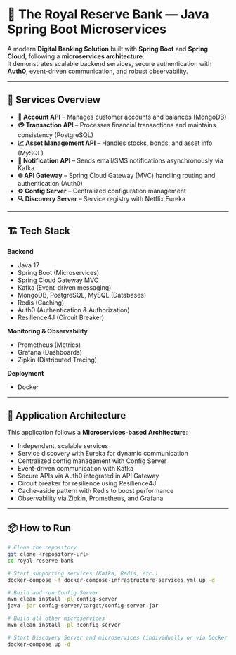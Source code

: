 # 🏦 The Royal Reserve Bank — Java Spring Boot Microservices

A modern **Digital Banking Solution** built with **Spring Boot** and **Spring Cloud**, following a **microservices architecture**.  
It demonstrates scalable backend services, secure authentication with **Auth0**, event-driven communication, and robust observability.

---

## 🧩 Services Overview

- **🏧 Account API** – Manages customer accounts and balances (MongoDB)  
- **💳 Transaction API** – Processes financial transactions and maintains consistency (PostgreSQL)  
- **📈 Asset Management API** – Handles stocks, bonds, and asset info (MySQL)  
- **📩 Notification API** – Sends email/SMS notifications asynchronously via Kafka  
- **🌐 API Gateway** – Spring Cloud Gateway (MVC) handling routing and authentication (Auth0)  
- **⚙️ Config Server** – Centralized configuration management  
- **🔍 Discovery Server** – Service registry with Netflix Eureka  

---

## 🏗️ Tech Stack

**Backend**
- Java 17  
- Spring Boot (Microservices)  
- Spring Cloud Gateway MVC  
- Kafka (Event-driven messaging)  
- MongoDB, PostgreSQL, MySQL (Databases)  
- Redis (Caching)  
- Auth0 (Authentication & Authorization)  
- Resilience4J (Circuit Breaker)  

**Monitoring & Observability**
- Prometheus (Metrics)  
- Grafana (Dashboards)  
- Zipkin (Distributed Tracing)  

**Deployment**
- Docker  

---

## 🧱 Application Architecture

This application follows a **Microservices-based Architecture**:

- Independent, scalable services  
- Service discovery with Eureka for dynamic communication  
- Centralized config management with Config Server  
- Event-driven communication with Kafka  
- Secure APIs via Auth0 integrated in API Gateway  
- Circuit breaker for resilience using Resilience4J  
- Cache-aside pattern with Redis to boost performance  
- Observability via Zipkin, Prometheus, and Grafana  

---

## 📦 How to Run

```bash
# Clone the repository
git clone <repository-url>
cd royal-reserve-bank

# Start supporting services (Kafka, Redis, etc.)
docker-compose -f docker-compose-infrastructure-services.yml up -d

# Build and run Config Server
mvn clean install -pl config-server
java -jar config-server/target/config-server.jar

# Build all other microservices
mvn clean install -pl !config-server

# Start Discovery Server and microservices (individually or via Docker Compose)
docker-compose up -d
